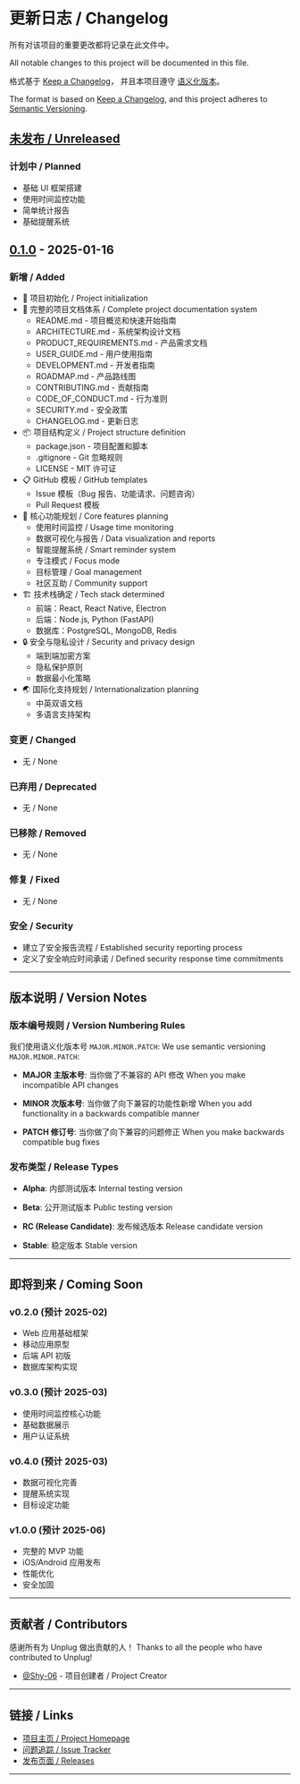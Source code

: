 # 更新日志 / Changelog

所有对该项目的重要更改都将记录在此文件中。

All notable changes to this project will be documented in this file.

格式基于 [Keep a Changelog](https://keepachangelog.com/zh-CN/1.0.0/)，
并且本项目遵守 [语义化版本](https://semver.org/lang/zh-CN/)。

The format is based on [Keep a Changelog](https://keepachangelog.com/en/1.0.0/),
and this project adheres to [Semantic Versioning](https://semver.org/spec/v2.0.0.html).

## [未发布 / Unreleased]

### 计划中 / Planned
- 基础 UI 框架搭建
- 使用时间监控功能
- 简单统计报告
- 基础提醒系统

## [0.1.0] - 2025-01-16

### 新增 / Added
- 🎉 项目初始化 / Project initialization
- 📝 完整的项目文档体系 / Complete project documentation system
  - README.md - 项目概览和快速开始指南
  - ARCHITECTURE.md - 系统架构设计文档
  - PRODUCT_REQUIREMENTS.md - 产品需求文档
  - USER_GUIDE.md - 用户使用指南
  - DEVELOPMENT.md - 开发者指南
  - ROADMAP.md - 产品路线图
  - CONTRIBUTING.md - 贡献指南
  - CODE_OF_CONDUCT.md - 行为准则
  - SECURITY.md - 安全政策
  - CHANGELOG.md - 更新日志
- 📦 项目结构定义 / Project structure definition
  - package.json - 项目配置和脚本
  - .gitignore - Git 忽略规则
  - LICENSE - MIT 许可证
- 📋 GitHub 模板 / GitHub templates
  - Issue 模板（Bug 报告、功能请求、问题咨询）
  - Pull Request 模板
- 🎯 核心功能规划 / Core features planning
  - 使用时间监控 / Usage time monitoring
  - 数据可视化与报告 / Data visualization and reports
  - 智能提醒系统 / Smart reminder system
  - 专注模式 / Focus mode
  - 目标管理 / Goal management
  - 社区互助 / Community support
- 🏗️ 技术栈确定 / Tech stack determined
  - 前端：React, React Native, Electron
  - 后端：Node.js, Python (FastAPI)
  - 数据库：PostgreSQL, MongoDB, Redis
- 🔒 安全与隐私设计 / Security and privacy design
  - 端到端加密方案
  - 隐私保护原则
  - 数据最小化策略
- 🌏 国际化支持规划 / Internationalization planning
  - 中英双语文档
  - 多语言支持架构

### 变更 / Changed
- 无 / None

### 已弃用 / Deprecated
- 无 / None

### 已移除 / Removed
- 无 / None

### 修复 / Fixed
- 无 / None

### 安全 / Security
- 建立了安全报告流程 / Established security reporting process
- 定义了安全响应时间承诺 / Defined security response time commitments

---

## 版本说明 / Version Notes

### 版本编号规则 / Version Numbering Rules

我们使用语义化版本号 `MAJOR.MINOR.PATCH`:
We use semantic versioning `MAJOR.MINOR.PATCH`:

- **MAJOR 主版本号**: 当你做了不兼容的 API 修改
  When you make incompatible API changes
  
- **MINOR 次版本号**: 当你做了向下兼容的功能性新增
  When you add functionality in a backwards compatible manner
  
- **PATCH 修订号**: 当你做了向下兼容的问题修正
  When you make backwards compatible bug fixes

### 发布类型 / Release Types

- **Alpha**: 内部测试版本
  Internal testing version
  
- **Beta**: 公开测试版本
  Public testing version
  
- **RC (Release Candidate)**: 发布候选版本
  Release candidate version
  
- **Stable**: 稳定版本
  Stable version

---

## 即将到来 / Coming Soon

### v0.2.0 (预计 2025-02)
- Web 应用基础框架
- 移动应用原型
- 后端 API 初版
- 数据库架构实现

### v0.3.0 (预计 2025-03)
- 使用时间监控核心功能
- 基础数据展示
- 用户认证系统

### v0.4.0 (预计 2025-03)
- 数据可视化完善
- 提醒系统实现
- 目标设定功能

### v1.0.0 (预计 2025-06)
- 完整的 MVP 功能
- iOS/Android 应用发布
- 性能优化
- 安全加固

---

## 贡献者 / Contributors

感谢所有为 Unplug 做出贡献的人！
Thanks to all the people who have contributed to Unplug!

- [@Shy-06](https://github.com/Shy-06) - 项目创建者 / Project Creator

---

## 链接 / Links

- [项目主页 / Project Homepage](https://github.com/Shy-06/Unplug)
- [问题追踪 / Issue Tracker](https://github.com/Shy-06/Unplug/issues)
- [发布页面 / Releases](https://github.com/Shy-06/Unplug/releases)

---

[未发布 / Unreleased]: https://github.com/Shy-06/Unplug/compare/v0.1.0...HEAD
[0.1.0]: https://github.com/Shy-06/Unplug/releases/tag/v0.1.0
